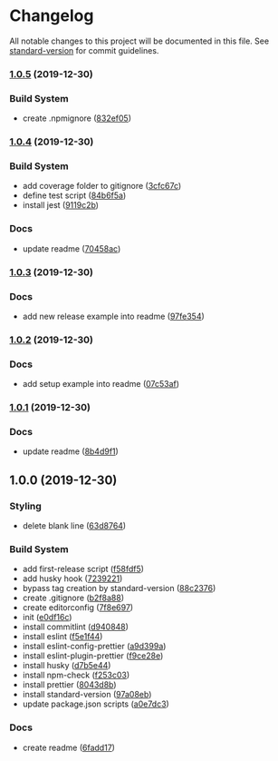 # Changelog

All notable changes to this project will be documented in this file. See [standard-version](https://github.com/conventional-changelog/standard-version) for commit guidelines.

### [1.0.5](https://github.com/camillinif/nodejs-project-boilerplate/compare/v1.0.4...v1.0.5) (2019-12-30)


### Build System

* create .npmignore ([832ef05](https://github.com/camillinif/nodejs-project-boilerplate/commit/832ef0525506f3e31b2e5271f31710cdf5969d12))

### [1.0.4](https://github.com/camillinif/nodejs-project-boilerplate/compare/v1.0.3...v1.0.4) (2019-12-30)


### Build System

* add coverage folder to gitignore ([3cfc67c](https://github.com/camillinif/nodejs-project-boilerplate/commit/3cfc67c3da0f4eba431a15cff831baa327ec1261))
* define test script ([84b6f5a](https://github.com/camillinif/nodejs-project-boilerplate/commit/84b6f5a7fde00594412cd5745bc41f685704d3f8))
* install jest ([9119c2b](https://github.com/camillinif/nodejs-project-boilerplate/commit/9119c2bc9d33566fb39dfda5a79fe3071bc8d86a))


### Docs

* update readme ([70458ac](https://github.com/camillinif/nodejs-project-boilerplate/commit/70458ac8a46dc3cdfcda5034b774461629d21412))

### [1.0.3](https://github.com/camillinif/nodejs-project-boilerplate/compare/v1.0.2...v1.0.3) (2019-12-30)


### Docs

* add new release example into readme ([97fe354](https://github.com/camillinif/nodejs-project-boilerplate/commit/97fe354bac1f4f021b2a49ee069455da5458d0e4))

### [1.0.2](https://github.com/camillinif/nodejs-project-boilerplate/compare/v1.0.1...v1.0.2) (2019-12-30)


### Docs

* add setup example into readme ([07c53af](https://github.com/camillinif/nodejs-project-boilerplate/commit/07c53af017bee7e086939e99c8d7b6d26c33df81))

### [1.0.1](https://github.com/camillinif/nodejs-project-boilerplate/compare/v1.0.0...v1.0.1) (2019-12-30)


### Docs

* update readme ([8b4d9f1](https://github.com/camillinif/nodejs-project-boilerplate/commit/8b4d9f19da1eea0478d816ff6ef4fd9587ee8f1a))

## 1.0.0 (2019-12-30)


### Styling

* delete blank line ([63d8764](https://github.com/camillinif/nodejs-project-boilerplate/commit/63d87641199d284fdb1abd7e1026b570434d0a89))


### Build System

* add first-release script ([f58fdf5](https://github.com/camillinif/nodejs-project-boilerplate/commit/f58fdf5867f1e801455743f7719125c64e306d93))
* add husky hook ([7239221](https://github.com/camillinif/nodejs-project-boilerplate/commit/7239221f09bf5376a9f2ce807c846e1d45ccc8d1))
* bypass tag creation by standard-version ([88c2376](https://github.com/camillinif/nodejs-project-boilerplate/commit/88c23764ca54bfec400405f81cb3dffac66e29aa))
* create .gitignore ([b2f8a88](https://github.com/camillinif/nodejs-project-boilerplate/commit/b2f8a883c33c86635b49c9550e245abe95719e90))
* create editorconfig ([7f8e697](https://github.com/camillinif/nodejs-project-boilerplate/commit/7f8e697a789ccde229f2969da3014ae95b4eb8b0))
* init ([e0df16c](https://github.com/camillinif/nodejs-project-boilerplate/commit/e0df16c08e6e5d9964885ab8b12f43692b19bcf5))
* install commitlint ([d940848](https://github.com/camillinif/nodejs-project-boilerplate/commit/d9408485bb34c1bf6644cc0b8796b34d7b3b4ab2))
* install eslint ([f5e1f44](https://github.com/camillinif/nodejs-project-boilerplate/commit/f5e1f44c405f37dd3d8d44ebcb6ce53264aed4e3))
* install eslint-config-prettier ([a9d399a](https://github.com/camillinif/nodejs-project-boilerplate/commit/a9d399a83f68b0f8902f2a1140f7668259b7726f))
* install eslint-plugin-prettier ([f9ce28e](https://github.com/camillinif/nodejs-project-boilerplate/commit/f9ce28eb5fe476ca6b382dc0978fdaef19928aa6))
* install husky ([d7b5e44](https://github.com/camillinif/nodejs-project-boilerplate/commit/d7b5e44019a2b526cc45203782f920898236f4c5))
* install npm-check ([f253c03](https://github.com/camillinif/nodejs-project-boilerplate/commit/f253c038edc49dccf8c36230a280d6a76a06c480))
* install prettier ([8043d8b](https://github.com/camillinif/nodejs-project-boilerplate/commit/8043d8b3eb0c014d754b91c92947db680960711b))
* install standard-version ([97a08eb](https://github.com/camillinif/nodejs-project-boilerplate/commit/97a08ebd3c6336e0f61b9bd412b2aad87e91a52e))
* update package.json scripts ([a0e7dc3](https://github.com/camillinif/nodejs-project-boilerplate/commit/a0e7dc3462ae9e059ab989b87bcf769873ab137d))


### Docs

* create readme ([6fadd17](https://github.com/camillinif/nodejs-project-boilerplate/commit/6fadd17a56ecf5147dd695af1673df33e8c86363))
